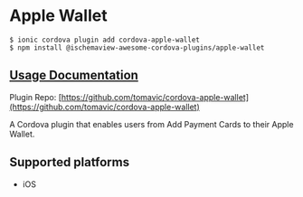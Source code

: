 # Apple Wallet

```
$ ionic cordova plugin add cordova-apple-wallet
$ npm install @ischemaview-awesome-cordova-plugins/apple-wallet
```

## [Usage Documentation](https://danielsogl.gitbook.io/awesome-cordova-plugins/plugins/apple-wallet/)

Plugin Repo: [https://github.com/tomavic/cordova-apple-wallet](https://github.com/tomavic/cordova-apple-wallet)

A Cordova plugin that enables users from Add Payment Cards to their Apple Wallet.

## Supported platforms

- iOS
  


